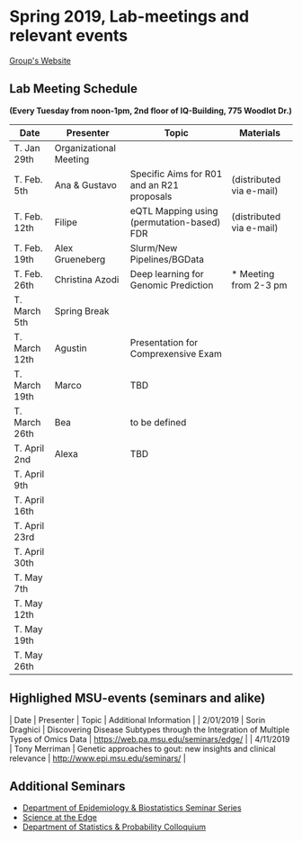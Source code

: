 # Spring 2019, Lab-meetings and relevant events



[Group's Website](http://quantgen.github.io/)

## Lab Meeting Schedule

**(Every Tuesday from noon-1pm, 2nd floor of IQ-Building, 775 Woodlot Dr.)**

| Date           | Presenter     |  Topic        |  Materials    |
| -------------  | ------------- | ------------- | ------------- |
| T. Jan 29th  | Organizational Meeting|
| T. Feb. 5th  |  Ana & Gustavo | Specific Aims for  R01 and an R21 proposals | (distributed via e-mail) |
| T. Feb. 12th  | Filipe | eQTL Mapping using (permutation-based) FDR |  (distributed via e-mail) |
| T. Feb. 19th  |  Alex Grueneberg | Slurm/New Pipelines/BGData |  |
| T. Feb. 26th  |  Christina Azodi | Deep learning for Genomic Prediction | * Meeting from 2-3 pm |
| T. March 5th  | Spring Break |
| T. March 12th  |Agustin  | Presentation for Comprexensive Exam |  |
| T. March 19th | Marco | TBD |  |
| T. March 26th  | Bea | to be defined |  |
| T. April 2nd  | Alexa | TBD |  |
| T. April 9th   |  | |  |
| T. April 16th   |  | |  |
| T. April 23rd   |  | |  |
| T. April 30th    |  | |  |
| T. May 7th  |  | |  |
| T. May 12th |  | |  |
| T. May 19th |  | |  |
| T. May 26th |  | |  |


## Highlighed MSU-events (seminars and alike)

| Date | Presenter | Topic | Additional Information |
| 2/01/2019  | Sorin Draghici | Discovering Disease Subtypes through the Integration of Multiple Types of Omics Data | https://web.pa.msu.edu/seminars/edge/ |
| 4/11/2019  | Tony Merriman | Genetic approaches to gout: new insights and clinical relevance | http://www.epi.msu.edu/seminars/ |

## Additional Seminars

* [Department of Epidemiology & Biostatistics Seminar Series](http://www.epi.msu.edu/seminars/)
* [Science at the Edge](https://web.pa.msu.edu/seminars/edge/)
* [Department of Statistics & Probability Colloquium](https://stt.natsci.msu.edu/events/upcoming-events/)


